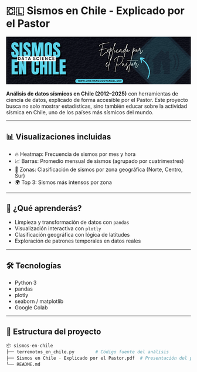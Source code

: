 # 🇨🇱 Sismos en Chile - Explicado por el Pastor

![Portada](https://github.com/cristiangodoyangel/Analisis-Sismico-Chile-Data-Science/blob/ccd2e4ea36b6f6c3129db5eaf1740cf6516abb31/assets/banner.png)

**Análisis de datos sísmicos en Chile (2012–2025)** con herramientas de ciencia de datos, explicado de forma accesible por el Pastor. Este proyecto busca no solo mostrar estadísticas, sino también educar sobre la actividad sísmica en Chile, uno de los países más sísmicos del mundo.

---

## 📊 Visualizaciones incluidas

- 🔥 Heatmap: Frecuencia de sismos por mes y hora
- 📈 Barras: Promedio mensual de sismos (agrupado por cuatrimestres)
- 📍 Zonas: Clasificación de sismos por zona geográfica (Norte, Centro, Sur)
- 🌍 Top 3: Sismos más intensos por zona

---

## 🧠 ¿Qué aprenderás?

- Limpieza y transformación de datos con `pandas`
- Visualización interactiva con `plotly`
- Clasificación geográfica con lógica de latitudes
- Exploración de patrones temporales en datos reales

---

## 🛠️ Tecnologías

- Python 3
- pandas
- plotly
- seaborn / matplotlib
- Google Colab

---

## 📁 Estructura del proyecto

```bash
📦 sismos-en-chile
├── terremotos_en_chile.py        # Código fuente del análisis
├── Sismos en Chile - Explicado por el Pastor.pdf  # Presentación del proyecto
└── README.md
